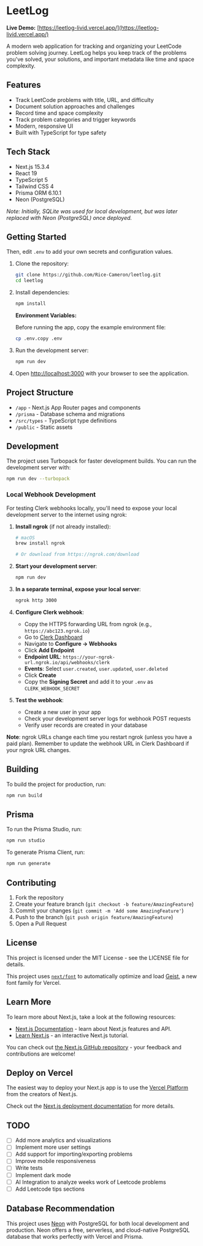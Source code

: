 # LeetLog

**Live Demo:** [https://leetlog-livid.vercel.app/](https://leetlog-livid.vercel.app/)

A modern web application for tracking and organizing your LeetCode problem solving journey. LeetLog helps you keep track of the problems you've solved, your solutions, and important metadata like time and space complexity.

## Features

- Track LeetCode problems with title, URL, and difficulty
- Document solution approaches and challenges
- Record time and space complexity
- Track problem categories and trigger keywords
- Modern, responsive UI
- Built with TypeScript for type safety

## Tech Stack

- Next.js 15.3.4
- React 19
- TypeScript 5
- Tailwind CSS 4
- Prisma ORM 6.10.1
- Neon (PostgreSQL)

_Note: Initially, SQLite was used for local development, but was later replaced with Neon (PostgreSQL) once deployed._

## Getting Started

Then, edit `.env` to add your own secrets and configuration values.

1. Clone the repository:

   ```bash
   git clone https://github.com/Rice-Cameron/leetlog.git
   cd leetlog
   ```

2. Install dependencies:

   ```bash
   npm install
   ```

   **Environment Variables:**

   Before running the app, copy the example environment file:

   ```bash
   cp .env.copy .env
   ```

3. Run the development server:

   ```bash
   npm run dev
   ```

4. Open [http://localhost:3000](http://localhost:3000) with your browser to see the application.

## Project Structure

- `/app` - Next.js App Router pages and components
- `/prisma` - Database schema and migrations
- `/src/types` - TypeScript type definitions
- `/public` - Static assets

## Development

The project uses Turbopack for faster development builds. You can run the development server with:

```bash
npm run dev --turbopack
```

### Local Webhook Development

For testing Clerk webhooks locally, you'll need to expose your local development server to the internet using ngrok:

1. **Install ngrok** (if not already installed):
   ```bash
   # macOS
   brew install ngrok
   
   # Or download from https://ngrok.com/download
   ```

2. **Start your development server**:
   ```bash
   npm run dev
   ```

3. **In a separate terminal, expose your local server**:
   ```bash
   ngrok http 3000
   ```

4. **Configure Clerk webhook**:
   - Copy the HTTPS forwarding URL from ngrok (e.g., `https://abc123.ngrok.io`)
   - Go to [Clerk Dashboard](https://dashboard.clerk.com)
   - Navigate to **Configure → Webhooks**
   - Click **Add Endpoint**
   - **Endpoint URL**: `https://your-ngrok-url.ngrok.io/api/webhooks/clerk`
   - **Events**: Select `user.created`, `user.updated`, `user.deleted`
   - Click **Create**
   - Copy the **Signing Secret** and add it to your `.env` as `CLERK_WEBHOOK_SECRET`

5. **Test the webhook**:
   - Create a new user in your app
   - Check your development server logs for webhook POST requests
   - Verify user records are created in your database

**Note**: ngrok URLs change each time you restart ngrok (unless you have a paid plan). Remember to update the webhook URL in Clerk Dashboard if your ngrok URL changes.

## Building

To build the project for production, run:

```bash
npm run build
```

## Prisma

To run the Prisma Studio, run:

```bash
npm run studio
```

To generate Prisma Client, run:

```bash
npm run generate
```

## Contributing

1. Fork the repository
2. Create your feature branch (`git checkout -b feature/AmazingFeature`)
3. Commit your changes (`git commit -m 'Add some AmazingFeature'`)
4. Push to the branch (`git push origin feature/AmazingFeature`)
5. Open a Pull Request

## License

This project is licensed under the MIT License - see the LICENSE file for details.

This project uses [`next/font`](https://nextjs.org/docs/app/building-your-application/optimizing/fonts) to automatically optimize and load [Geist](https://vercel.com/font), a new font family for Vercel.

## Learn More

To learn more about Next.js, take a look at the following resources:

- [Next.js Documentation](https://nextjs.org/docs) - learn about Next.js features and API.
- [Learn Next.js](https://nextjs.org/learn) - an interactive Next.js tutorial.

You can check out [the Next.js GitHub repository](https://github.com/vercel/next.js) - your feedback and contributions are welcome!

## Deploy on Vercel

The easiest way to deploy your Next.js app is to use the [Vercel Platform](https://vercel.com/new?utm_medium=default-template&filter=next.js&utm_source=create-next-app&utm_campaign=create-next-app-readme) from the creators of Next.js.

Check out the [Next.js deployment documentation](https://nextjs.org/docs/app/building-your-application/deploying) for more details.

## TODO

- [ ] Add more analytics and visualizations
- [ ] Implement more user settings
- [ ] Add support for importing/exporting problems
- [ ] Improve mobile responsiveness
- [ ] Write tests
- [ ] Implement dark mode
- [ ] AI Integration to analyze weeks work of Leetcode problems
- [ ] Add Leetcode tips sections

## Database Recommendation

This project uses [Neon](https://neon.tech/) with PostgreSQL for both local development and production. Neon offers a free, serverless, and cloud-native PostgreSQL database that works perfectly with Vercel and Prisma.
